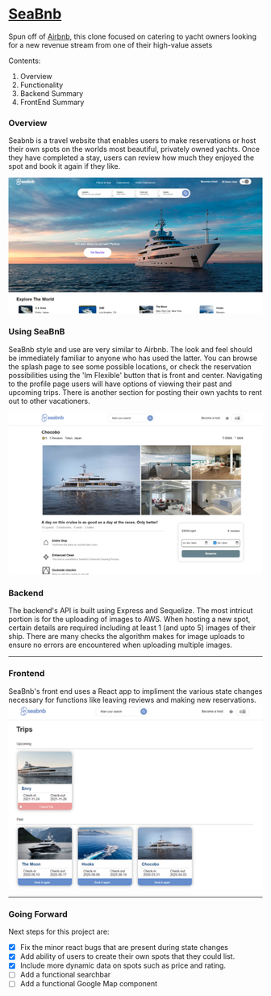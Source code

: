 # [SeaBnb](https://sea-bnb.herokuapp.com/)
Spun off of [Airbnb](https://wwww.airbnb.com), this clone focused on catering to yacht owners looking for a new revenue stream from one of their high-value assets

Contents:
 1. Overview
 2. Functionality
 3. Backend Summary
 4. FrontEnd Summary
 
### Overview

Seabnb is a travel website that enables users to make reservations or host their own spots on the worlds most beautiful, privately owned yachts. Once they have completed a stay, users can review how much they enjoyed the spot and book it again if they like.

![](demoPictures/splash.png)


### Using SeaBnB
SeaBnb style and use are very similar to Airbnb. The look and feel should be immediately familiar to anyone who has used the latter. You can browse the splash page to see some possible locations, or check the reservation possibilities using the 'Im Flexible' button that is front and center. 
Navigating to the profile page users will have options of viewing their past and upcoming trips. There is another section for posting their own yachts to rent out to other vacationers.

![](demoPictures/spot.PNG)

### Backend
The backend's API is built using Express and Sequelize. The most intricut portion is for the uploading of images to AWS. 
When hosting a new spot, certain details are required including at least 1 (and upto 5) images of their ship. There are many checks the algorithm makes for image uploads to ensure no errors are encountered when uploading multiple images.

---

### Frontend
SeaBnb's front end uses a React app to impliment the various state changes necessary for functions like leaving reviews and making new reservations.
![](demoPictures/my-reservations.PNG)



---
### Going Forward

Next steps for this project are:
  - [X] Fix the minor react bugs that are present during state changes
  - [X] Add ability of users to create their own spots that they could list.
  - [X] Include more dynamic data on spots such as price and rating.
  - [ ] Add a functional searchbar
  - [ ] Add a functional Google Map component
